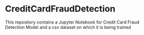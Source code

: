 # CreditCardFraudDetection
This repository contains a Jupyter Notebook for Credit Card Fraud Detection Model and a csv dataset on which it is being trained
